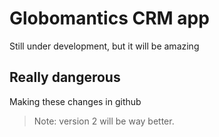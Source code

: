 # Globomantics CRM app
Still under development, but it will be amazing

## Really dangerous
Making these changes in github

> Note: version 2 will be way better.
